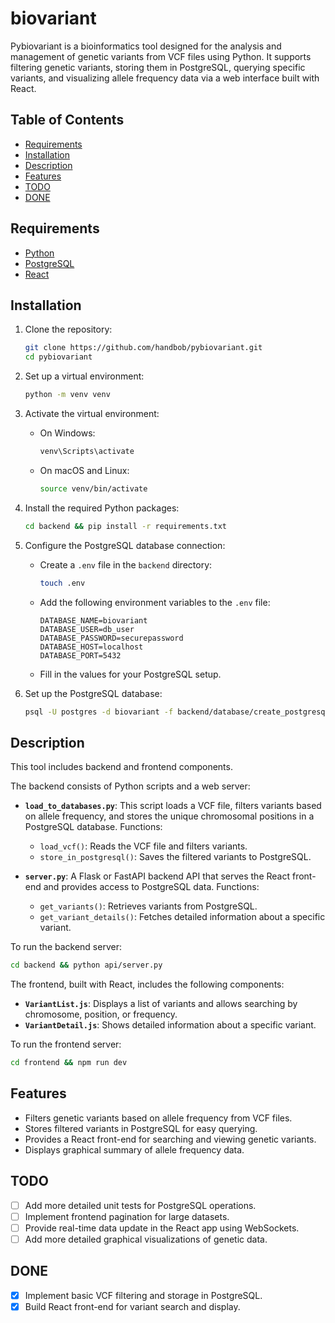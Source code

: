 # biovariant

Pybiovariant is a bioinformatics tool designed for the analysis and management of genetic variants from VCF files using Python. It supports filtering genetic variants, storing them in PostgreSQL, querying specific variants, and visualizing allele frequency data via a web interface built with React.

## Table of Contents

- [Requirements](#requirements)
- [Installation](#installation)
- [Description](#description)
- [Features](#features)
- [TODO](#todo)
- [DONE](#done)

## Requirements

- [Python](https://www.python.org/)
- [PostgreSQL](https://www.postgresql.org/)
- [React](https://reactjs.org/)

## Installation

1. Clone the repository:
    ```bash
    git clone https://github.com/handbob/pybiovariant.git
    cd pybiovariant
    ```

2. Set up a virtual environment:
    ```bash
    python -m venv venv
    ```

3. Activate the virtual environment:

    - On Windows:
      ```bash
      venv\Scripts\activate
      ```
    - On macOS and Linux:
      ```bash
      source venv/bin/activate
      ```

4. Install the required Python packages:
    ```bash
    cd backend && pip install -r requirements.txt
    ```

5. Configure the PostgreSQL database connection:
   - Create a `.env` file in the `backend` directory:
     ```bash
     touch .env
     ```
   - Add the following environment variables to the `.env` file:
     ```env
     DATABASE_NAME=biovariant
     DATABASE_USER=db_user
     DATABASE_PASSWORD=securepassword
     DATABASE_HOST=localhost
     DATABASE_PORT=5432
     ```
   - Fill in the values for your PostgreSQL setup.

6. Set up the PostgreSQL database:
    ```bash
    psql -U postgres -d biovariant -f backend/database/create_postgresql_tables.sql
    ```

## Description

This tool includes backend and frontend components.

The backend consists of Python scripts and a web server:

- **`load_to_databases.py`**: This script loads a VCF file, filters variants based on allele frequency, and stores the unique chromosomal positions in a PostgreSQL database. Functions:
  - `load_vcf()`: Reads the VCF file and filters variants.
  - `store_in_postgresql()`: Saves the filtered variants to PostgreSQL.

- **`server.py`**: A Flask or FastAPI backend API that serves the React front-end and provides access to PostgreSQL data. Functions:
  - `get_variants()`: Retrieves variants from PostgreSQL.
  - `get_variant_details()`: Fetches detailed information about a specific variant.

To run the backend server:
```bash
cd backend && python api/server.py
```

The frontend, built with React, includes the following components:

- **`VariantList.js`**: Displays a list of variants and allows searching by chromosome, position, or frequency.
- **`VariantDetail.js`**: Shows detailed information about a specific variant.

To run the frontend server:
```bash
cd frontend && npm run dev
```

## Features

- Filters genetic variants based on allele frequency from VCF files.
- Stores filtered variants in PostgreSQL for easy querying.
- Provides a React front-end for searching and viewing genetic variants.
- Displays graphical summary of allele frequency data.

## TODO

- [ ] Add more detailed unit tests for PostgreSQL operations.
- [ ] Implement frontend pagination for large datasets.
- [ ] Provide real-time data update in the React app using WebSockets.
- [ ] Add more detailed graphical visualizations of genetic data.

## DONE

- [x] Implement basic VCF filtering and storage in PostgreSQL.
- [x] Build React front-end for variant search and display.

